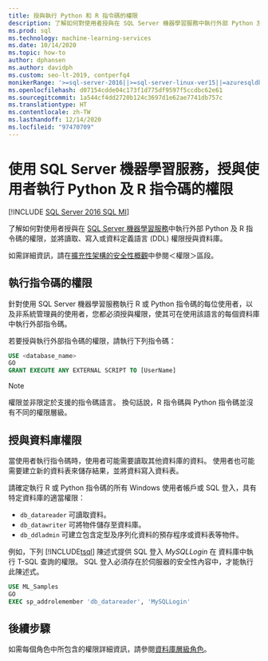 ```yaml
---
title: 授與執行 Python 和 R 指令碼的權限
description: 了解如何對使用者授與在 SQL Server 機器學習服務中執行外部 Python 及 R 指令碼的權限，並將讀取、寫入或資料定義語言 (DDL) 權限授與資料庫。
ms.prod: sql
ms.technology: machine-learning-services
ms.date: 10/14/2020
ms.topic: how-to
author: dphansen
ms.author: davidph
ms.custom: seo-lt-2019, contperfq4
monikerRange: '>=sql-server-2016||>=sql-server-linux-ver15||=azuresqldb-mi-current'
ms.openlocfilehash: d07154cdde04c173f1d775df9597f5ccdbc62e61
ms.sourcegitcommit: 1a544cf4dd2720b124c3697d1e62ae7741db757c
ms.translationtype: HT
ms.contentlocale: zh-TW
ms.lasthandoff: 12/14/2020
ms.locfileid: "97470709"
---
```

# <a name="grant-users-permission-to-execute-python-and-r-scripts-with-sql-server-machine-learning-services"></a>使用 SQL Server 機器學習服務，授與使用者執行 Python 及 R 指令碼的權限
[!INCLUDE [SQL Server 2016 SQL MI](../../includes/applies-to-version/sqlserver2016-asdbmi.md)]

了解如何對使用者授與在 [SQL Server 機器學習服務](../sql-server-machine-learning-services.md)中執行外部 Python 及 R 指令碼的權限，並將讀取、寫入或資料定義語言 (DDL) 權限授與資料庫。

如需詳細資訊，請在[擴充性架構的安全性概觀](../../machine-learning/concepts/security.md#permissions)中參閱＜權限＞區段。

<a name="permissions-external-script"></a>

## <a name="permission-to-run-scripts"></a>執行指令碼的權限

針對使用 SQL Server 機器學習服務執行 R 或 Python 指令碼的每位使用者，以及非系統管理員的使用者，您都必須授與權限，使其可在使用該語言的每個資料庫中執行外部指令碼。

若要授與執行外部指令碼的權限，請執行下列指令碼：

```sql
USE <database_name>
GO
GRANT EXECUTE ANY EXTERNAL SCRIPT TO [UserName]
```

> [!NOTE]
> 權限並非限定於支援的指令碼語言。 換句話說，R 指令碼與 Python 指令碼並沒有不同的權限層級。

<a name="permissions-db"></a>

## <a name="grant-databases-permissions"></a>授與資料庫權限

當使用者執行指令碼時，使用者可能需要讀取其他資料庫的資料。 使用者也可能需要建立新的資料表來儲存結果，並將資料寫入資料表。

請確定執行 R 或 Python 指令碼的所有 Windows 使用者帳戶或 SQL 登入，具有特定資料庫的適當權限： 

+ `db_datareader` 可讀取資料。
+ `db_datawriter` 可將物件儲存至資料庫。
+ `db_ddladmin` 可建立包含定型及序列化資料的預存程序或資料表等物件。

例如，下列 [!INCLUDE[tsql](../../includes/tsql-md.md)] 陳述式提供 SQL 登入 *MySQLLogin* 在  資料庫中執行 T-SQL 查詢的權限。 SQL 登入必須存在於伺服器的安全性內容中，才能執行此陳述式。

```sql
USE ML_Samples
GO
EXEC sp_addrolemember 'db_datareader', 'MySQLLogin'
```

## <a name="next-steps"></a>後續步驟

如需每個角色中所包含的權限詳細資訊，請參閱[資料庫層級角色](../../relational-databases/security/authentication-access/database-level-roles.md)。

